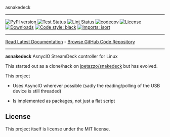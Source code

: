 asnakedeck
_________________

[![PyPI version](https://badge.fury.io/py/asnakedeck.svg)](http://badge.fury.io/py/asnakedeck)
[![Test Status](https://github.com/ashb/asnakedeck/workflows/Test/badge.svg?branch=develop)](https://github.com/ashb/asnakedeck/actions?query=workflow%3ATest)
[![Lint Status](https://github.com/ashb/asnakedeck/workflows/Lint/badge.svg?branch=develop)](https://github.com/ashb/asnakedeck/actions?query=workflow%3ALint)
[![codecov](https://codecov.io/gh/ashb/asnakedeck/branch/main/graph/badge.svg)](https://codecov.io/gh/ashb/asnakedeck)
[![License](https://img.shields.io/github/license/mashape/apistatus.svg)](https://pypi.python.org/pypi/asnakedeck/)
[![Downloads](https://pepy.tech/badge/asnakedeck)](https://pepy.tech/project/asnakedeck)
[![Code style: black](https://img.shields.io/badge/code%20style-black-000000.svg)](https://github.com/psf/black)
[![Imports: isort](https://img.shields.io/badge/%20imports-isort-%231674b1?style=flat&labelColor=ef8336)](https://timothycrosley.github.io/isort/)
_________________

[Read Latest Documentation](https://ashb.github.io/asnakedeck/) - [Browse GitHub Code Repository](https://github.com/ashb/asnakedeck/)
_________________

**asnakedeck** AsnycIO StreamDeck controller for Linux

This started out as a clone/hack on [jpetazzo/snakedeck](https://github.com/jpetazzo/snakedeck) but has evolved.

This project

- Uses AsyncIO wherever possible (sadly the reading/polling of the USB device is still threaded)

- Is implemented as packages, not just a flat script


License
-------

This project itself is license under the MIT license.
